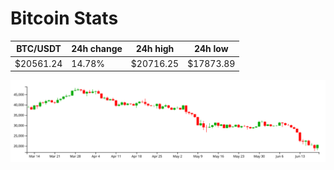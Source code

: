 # Bitcoin Stats

BTC/USDT|24h change|24h high|24h low|
|---|---|---|---|
|$20561.24|14.78%|$20716.25|$17873.89|

<img src="./chart.svg">
